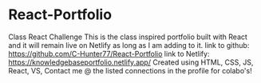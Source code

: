 # React-Portfolio
Class React Challenge
This is the class inspired portfolio built with React and it will remain live on Netlify as long as I am adding to it.
link to github: https://github.com/C-Hunter77/React-Portfolio
link to Netlify: https://knowledgebaseportfolio.netlify.app/
Created using HTML, CSS, JS, React, VS,
Contact me @ the listed connections in the profile for colabo's!
